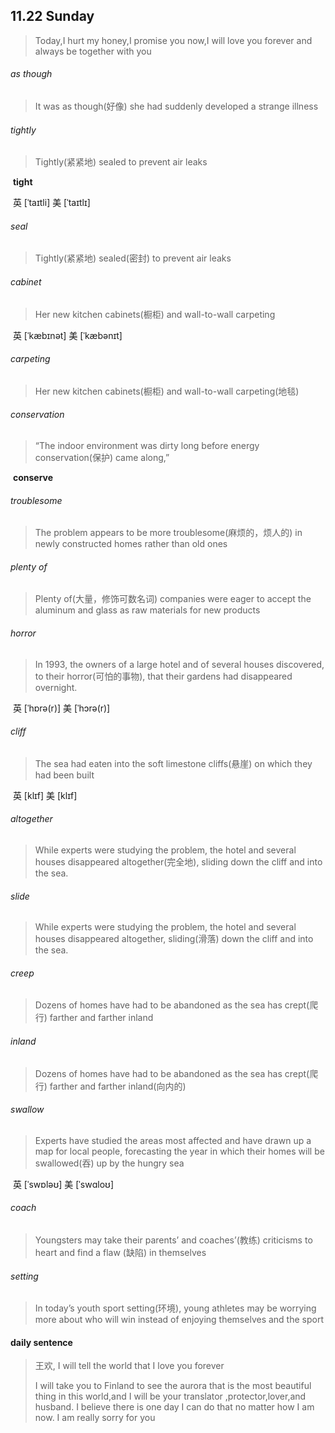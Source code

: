 ## 11.22 Sunday

> Today,I hurt my honey,I promise you now,I will love you forever and always be together with you

###### as though

> It was as though(好像) she had suddenly developed a strange illness

###### tightly

> Tightly(紧紧地) sealed to prevent air leaks

​	**tight**

​	英 [ˈtaɪtli]   美 [ˈtaɪtlɪ] 

###### seal

> Tightly(紧紧地) sealed(密封) to prevent air leaks

######  cabinet

> Her new kitchen cabinets(橱柜) and wall-to-wall carpeting

​	英 [ˈkæbɪnət]   美 [ˈkæbənɪt]  

###### carpeting

> Her new kitchen cabinets(橱柜) and wall-to-wall carpeting(地毯)

###### conservation

> “The indoor environment was dirty long before energy conservation(保护) came along,”

​	**conserve**

###### troublesome

> The problem appears to be more troublesome(麻烦的，烦人的) in newly constructed homes rather than old ones

###### plenty of

> Plenty of(大量，修饰可数名词) companies were eager to accept the aluminum and glass as raw materials for new products

###### horror

> In 1993, the owners of a large hotel and of several houses discovered, to their horror(可怕的事物), that their gardens had disappeared overnight.

​	英 [ˈhɒrə(r)]   美 [ˈhɔrə(r)]  

###### cliff

> The sea had eaten into the soft limestone cliffs(悬崖) on which they had been built

​	英 [klɪf]   美 [klɪf] 

###### altogether

> While experts were studying the problem, the hotel and several houses disappeared altogether(完全地), sliding down the cliff and into the sea.

###### slide

> While experts were studying the problem, the hotel and several houses disappeared altogether, sliding(滑落) down the cliff and into the sea.

###### creep

> Dozens of homes have had to be abandoned as the sea has crept(爬行) farther and farther inland

###### inland

> Dozens of homes have had to be abandoned as the sea has crept(爬行) farther and farther inland(向内的)

###### swallow

> Experts have studied the areas most affected and have drawn up a map for local people, forecasting the year in
> which their homes will be swallowed(吞) up by the hungry sea

​	英 [ˈswɒləʊ]   美 [ˈswɑloʊ] 

###### coach

> Youngsters may take their parents’ and coaches’(教练) criticisms to heart and find a flaw (缺陷) in themselves

###### setting

> In today’s youth sport setting(环境), young athletes may be worrying more about who will win instead of enjoying themselves
> and the sport

#### daily sentence

> 王欢, I will tell the world that I love you forever
>
> I will take you to Finland to see the aurora that is the most beautiful thing in this world,and I will be your translator ,protector,lover,and husband. I believe there is one day I can do that no matter how I am now. I am really sorry for you